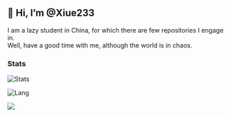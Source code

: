 ## 👋 Hi, I’m @Xiue233  

I am a lazy student in China, for which there are few repositories I engage in.  
Well, have a good time with me, although the world is in chaos.  

<!---
Xiue233/Xiue233 is a ✨ special ✨ repository because its `README.md` (this file) appears on your GitHub profile.
You can click the Preview link to take a look at your changes.
--->

### Stats

![Stats](https://github-readme-stats.vercel.app/api?username=Xiue233&show_icons=true&icon_color=47A69E&title_color=47A69E&count_private=true)    

![Lang](https://github-readme-stats.vercel.app/api/top-langs/?username=Xiue233&layout=compact&title_color=47A69E&hide=html,css,c,c%2B%2B)   

![](https://komarev.com/ghpvc/?username=Xiue233)  
